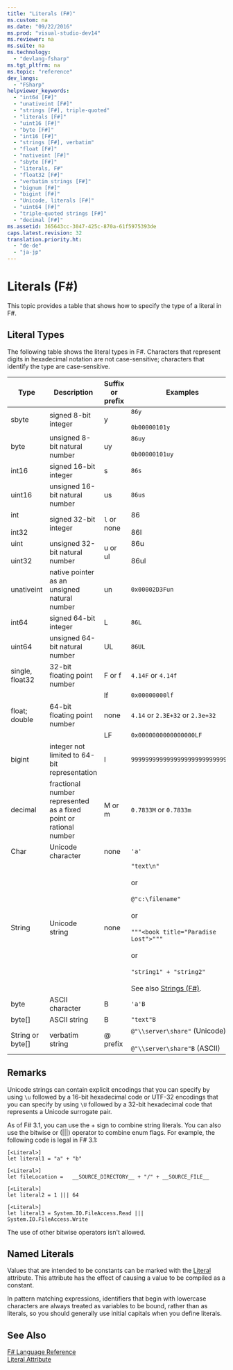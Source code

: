 ```yaml
---
title: "Literals (F#)"
ms.custom: na
ms.date: "09/22/2016"
ms.prod: "visual-studio-dev14"
ms.reviewer: na
ms.suite: na
ms.technology: 
  - "devlang-fsharp"
ms.tgt_pltfrm: na
ms.topic: "reference"
dev_langs: 
  - "FSharp"
helpviewer_keywords: 
  - "int64 [F#]"
  - "unativeint [F#]"
  - "strings [F#], triple-quoted"
  - "literals [F#]"
  - "uint16 [F#]"
  - "byte [F#]"
  - "int16 [F#]"
  - "strings [F#], verbatim"
  - "float [F#]"
  - "nativeint [F#]"
  - "sbyte [F#]"
  - "literals, F#"
  - "float32 [F#]"
  - "verbatim strings [F#]"
  - "bignum [F#]"
  - "bigint [F#]"
  - "Unicode, literals [F#]"
  - "uint64 [F#]"
  - "triple-quoted strings [F#]"
  - "decimal [F#]"
ms.assetid: 365643cc-3047-425c-870a-61f5975393de
caps.latest.revision: 32
translation.priority.ht: 
  - "de-de"
  - "ja-jp"
---
```

# Literals (F#)
This topic provides a table that shows how to specify the type of a literal in F#.  
  
## Literal Types  
 The following table shows the literal types in F#. Characters that represent digits in hexadecimal notation are not case-sensitive; characters that identify the type are case-sensitive.  
  
|Type|Description|Suffix or prefix|Examples|  
|----------|-----------------|----------------------|--------------|  
|sbyte|signed 8-bit integer|y|`86y`<br /><br /> `0b00000101y`|  
|byte|unsigned 8-bit natural number|uy|`86uy`<br /><br /> `0b00000101uy`|  
|int16|signed 16-bit integer|s|`86s`|  
|uint16|unsigned 16-bit natural number|us|`86us`|  
|int<br /><br /> int32|signed 32-bit integer|`l` or none|86<br /><br /> 86l|  
|uint<br /><br /> uint32|unsigned 32-bit natural number|u or ul|86u<br /><br /> 86ul|  
|unativeint|native pointer as an unsigned natural number|un|`0x00002D3Fun`|  
|int64|signed 64-bit integer|L|`86L`|  
|uint64|unsigned 64-bit natural number|UL|`86UL`|  
|single, float32|32-bit floating point number|F or f|`4.14F` or `4.14f`|  
|||lf|`0x00000000lf`|  
|float; double|64-bit floating point number|none|`4.14` or `2.3E+32` or `2.3e+32`|  
|||LF|`0x0000000000000000LF`|  
|bigint|integer not limited to 64-bit representation|I|`9999999999999999999999999999I`|  
|decimal|fractional number represented as a fixed point or rational number|M or m|`0.7833M` or `0.7833m`|  
|Char|Unicode character|none|`'a'`|  
|String|Unicode string|none|`"text\n"`<br /><br /> or<br /><br /> `@"c:\filename"`<br /><br /> or<br /><br /> `"""<book title="Paradise Lost">"""`<br /><br /> or<br /><br /> `"string1" + "string2"`<br /><br /> See also [Strings (F#)](../vs140/strings--fsharp-.md).|  
|byte|ASCII character|B|`'a'B`|  
|byte[]|ASCII string|B|`"text"B`|  
|String or byte[]|verbatim string|@ prefix|`@"\\server\share"` (Unicode)<br /><br /> `@"\\server\share"B` (ASCII)|  
  
## Remarks  
 Unicode strings can contain explicit encodings that you can specify by using `\u` followed by a 16-bit hexadecimal code or UTF-32 encodings that you can specify by using `\U` followed by a 32-bit hexadecimal code that represents a Unicode surrogate pair.  
  
 As of F# 3.1, you can use the + sign to combine string literals. You can also use the bitwise or (&#124;&#124;&#124;) operator to combine enum flags. For example, the following code is legal in F# 3.1:  
  
```f#  
[<Literal>]  
let literal1 = "a" + "b"  
  
[<Literal>]  
let fileLocation =   __SOURCE_DIRECTORY__ + "/" + __SOURCE_FILE__  
  
[<Literal>]  
let literal2 = 1 ||| 64  
  
[<Literal>]  
let literal3 = System.IO.FileAccess.Read ||| System.IO.FileAccess.Write  
```  
  
 The use of other bitwise operators isn't allowed.  
  
## Named Literals  
 Values that are intended to be constants can be marked with the [Literal](../vs140/core.literalattribute-class--fsharp-.md) attribute. This attribute has the effect of causing a value to be compiled as a constant.  
  
 In pattern matching expressions, identifiers that begin with lowercase characters are always treated as variables to be bound, rather than as literals, so you should generally use initial capitals when you define literals.  
  
## See Also  
 [F# Language Reference](../vs140/literals--fsharp-.md)   
 [Literal Attribute](../vs140/core.literalattribute-class--fsharp-.md)